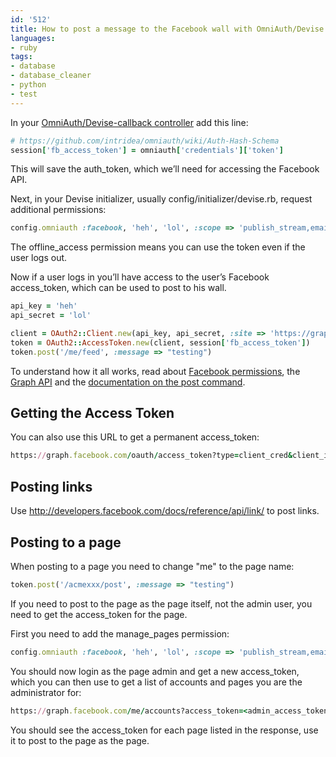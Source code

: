 ```yaml
---
id: '512'
title: How to post a message to the Facebook wall with OmniAuth/Devise
languages:
- ruby
tags:
- database
- database_cleaner
- python
- test
---
```

In your [OmniAuth/Devise-callback controller](http://railscasts.com/episodes/235-omniauth-part-1) add this line:


```ruby
# https://github.com/intridea/omniauth/wiki/Auth-Hash-Schema
session['fb_access_token'] = omniauth['credentials']['token']
```
    

This will save the auth\_token, which we’ll need for accessing the Facebook API.

Next, in your Devise initializer, usually config/initializer/devise.rb, request additional permissions:


```ruby
config.omniauth :facebook, 'heh', 'lol', :scope => 'publish_stream,email,offline_access,manage_pages'
```
    

The offline\_access permission means you can use the token even if the user logs out.

Now if a user logs in you’ll have access to the user’s Facebook access\_token, which can be used to post to his wall.


```ruby
api_key = 'heh'
api_secret = 'lol'

client = OAuth2::Client.new(api_key, api_secret, :site => 'https://graph.facebook.com')
token = OAuth2::AccessToken.new(client, session['fb_access_token'])
token.post('/me/feed', :message => "testing")
```
    

To understand how it all works, read about [Facebook permissions](http://developers.facebook.com/docs/authentication/permissions/), the [Graph API](http://developers.facebook.com/docs/reference/api/) and the [documentation on the post command](http://developers.facebook.com/docs/reference/api/post/).

Getting the Access Token
------------------------

You can also use this URL to get a permanent access\_token:


```ruby
https://graph.facebook.com/oauth/access_token?type=client_cred&client_id=<app_key>&client_secret=<app_secret>
```
    

Posting links
-------------

Use <http://developers.facebook.com/docs/reference/api/link/> to post links.

Posting to a page
-----------------

When posting to a page you need to change "me" to the page name:


```ruby
token.post('/acmexxx/post', :message => "testing")
```
    

If you need to post to the page as the page itself, not the admin user, you need to get the access\_token for the page.

First you need to add the manage\_pages permission:


```ruby
config.omniauth :facebook, 'heh', 'lol', :scope => 'publish_stream,email,offline_access,manage_pages'
```
    

You should now login as the page admin and get a new access\_token, which you can then use to get a list of accounts and pages you are the administrator for:


```ruby
https://graph.facebook.com/me/accounts?access_token=<admin_access_token>
```
    

You should see the access\_token for each page listed in the response, use it to post to the page as the page.

